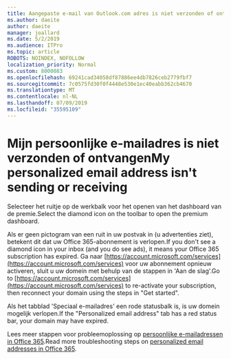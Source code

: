 ```yaml
---
title: Aangepaste e-mail van Outlook.com adres is niet verzonden of ontvangen
ms.author: daeite
author: daeite
manager: joallard
ms.date: 5/2/2019
ms.audience: ITPro
ms.topic: article
ROBOTS: NOINDEX, NOFOLLOW
localization_priority: Normal
ms.custom: 8000083
ms.openlocfilehash: 69241cad34058df87886ee4db7826ceb2779fbf7
ms.sourcegitcommit: 7c0575fd30f0f4448e530e1ec40eabb362cb4670
ms.translationtype: MT
ms.contentlocale: nl-NL
ms.lasthandoff: 07/09/2019
ms.locfileid: "35595109"
---
```

# <a name="my-personalized-email-address-isnt-sending-or-receiving"></a><span data-ttu-id="95b96-102">Mijn persoonlijke e-mailadres is niet verzonden of ontvangen</span><span class="sxs-lookup"><span data-stu-id="95b96-102">My personalized email address isn't sending or receiving</span></span>

<span data-ttu-id="95b96-103">Selecteer het ruitje op de werkbalk voor het openen van het dashboard van de premie.</span><span class="sxs-lookup"><span data-stu-id="95b96-103">Select the diamond icon on the toolbar to open the premium dashboard.</span></span>

<span data-ttu-id="95b96-104">Als er geen pictogram van een ruit in uw postvak in (u advertenties ziet), betekent dit dat uw Office 365-abonnement is verlopen.</span><span class="sxs-lookup"><span data-stu-id="95b96-104">If you don't see a diamond icon in your inbox (and you do see ads), it means your Office 365 subscription has expired.</span></span> <span data-ttu-id="95b96-105">Ga naar [https://account.microsoft.com/services](https://account.microsoft.com/services) voor uw abonnement opnieuw activeren, sluit u uw domein met behulp van de stappen in 'Aan de slag'.</span><span class="sxs-lookup"><span data-stu-id="95b96-105">Go to [https://account.microsoft.com/services](https://account.microsoft.com/services) to re-activate your subscription, then reconnect your domain using the steps in "Get started".</span></span>

<span data-ttu-id="95b96-106">Als het tabblad 'Speciaal e-mailadres' een rode statusbalk is, is uw domein mogelijk verlopen.</span><span class="sxs-lookup"><span data-stu-id="95b96-106">If the "Personalized email address" tab has a red status bar, your domain may have expired.</span></span>

<span data-ttu-id="95b96-107">Lees meer stappen voor probleemoplossing op [persoonlijke e-mailadressen in Office 365](https://support.office.com/article/75416a58-b225-4c02-8c07-8979403b427b?wt.mc_id=Office_Outlook_com_Alchemy).</span><span class="sxs-lookup"><span data-stu-id="95b96-107">Read more troubleshooting steps on [personalized email addresses in Office 365](https://support.office.com/article/75416a58-b225-4c02-8c07-8979403b427b?wt.mc_id=Office_Outlook_com_Alchemy).</span></span>